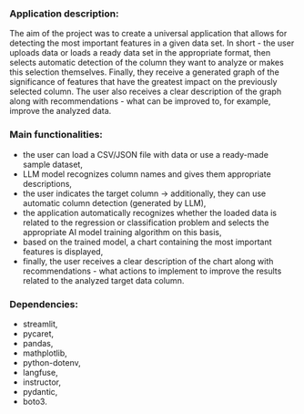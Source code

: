 ### Application description:
The aim of the project was to create a universal application that allows for detecting the most important features in a given data set. In short - the user uploads data or loads a ready data set in the appropriate format, then selects automatic detection of the column they want to analyze or makes this selection themselves. Finally, they receive a generated graph of the significance of features that have the greatest impact on the previously selected column. The user also receives a clear description of the graph along with recommendations - what can be improved to, for example, improve the analyzed data.

### Main functionalities:
* the user can load a CSV/JSON file with data or use a ready-made sample dataset,
* LLM model recognizes column names and gives them appropriate descriptions,
* the user indicates the target column -> additionally, they can use automatic column detection (generated by LLM),
* the application automatically recognizes whether the loaded data is related to the regression or classification problem and selects the appropriate AI model training algorithm on this basis,
* based on the trained model, a chart containing the most important features is displayed,
* finally, the user receives a clear description of the chart along with recommendations - what actions to implement to improve the results related to the analyzed target data column.

### Dependencies:
* streamlit,
* pycaret,
* pandas,
* mathplotlib,
* python-dotenv,
* langfuse,
* instructor,
* pydantic,
* boto3.
